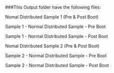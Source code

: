 ###This Output folder have the following files:

Nomal Distributed Sample 1 (Pre & Post Boot)

Sample 1 - Normal Distributed Sample - Pre Boot

Sample 1 - Normal Distributed Sample - Post Boot

Nomal Distributed Sample 2 (Pre & Post Boot)

Sample 2 - Normal Distributed Sample - Pre Boot

Sample 2 - Normal Distributed Sample - Post Boot
